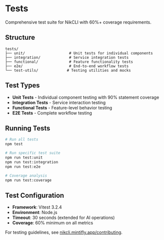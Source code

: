# Tests

Comprehensive test suite for NikCLI with 60%+ coverage requirements.

## Structure

```
tests/
├── unit/                    # Unit tests for individual components
├── integration/             # Service integration tests
├── functional/              # Feature functionality tests
├── e2e/                     # End-to-end workflow tests
└── test-utils/             # Testing utilities and mocks
```

## Test Types

- **Unit Tests** - Individual component testing with 90% statement coverage
- **Integration Tests** - Service interaction testing
- **Functional Tests** - Feature-level behavior testing
- **E2E Tests** - Complete workflow testing

## Running Tests

```bash
# Run all tests
npm test

# Run specific test suite
npm run test:unit
npm run test:integration
npm run test:e2e

# Coverage analysis
npm run test:coverage
```

## Test Configuration

- **Framework**: Vitest 3.2.4
- **Environment**: Node.js
- **Timeout**: 30 seconds (extended for AI operations)
- **Coverage**: 60% minimum on all metrics

For testing guidelines, see [nikcli.mintifly.app/contributing](https://nikcli.mintifly.app/contributing/development).